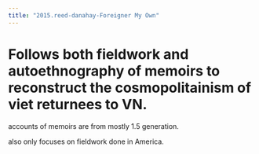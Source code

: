 ```yaml
---
title: "2015.reed-danahay-Foreigner My Own"
---
```


# Follows both fieldwork and autoethnography of memoirs to reconstruct the cosmopolitainism of viet returnees to VN. 

accounts of memoirs are from mostly 1.5 generation.  
  
also only focuses on fieldwork done in America.
